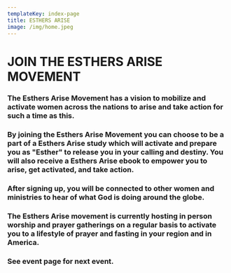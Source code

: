 ```yaml
---
templateKey: index-page
title: ESTHERS ARISE
image: /img/home.jpeg
---
```

# JOIN THE ESTHERS ARISE MOVEMENT

### The Esthers Arise Movement has a vision to mobilize and activate women across the nations to arise and take action for such a time as this.

### By joining the Esthers Arise Movement you can choose to be a part of a  Esthers Arise study which will activate and prepare you as  "Esther" to release you in your calling and destiny.  You will  also receive a Esthers Arise ebook to empower you to arise, get activated, and take action.

### After signing up, you will be connected to other women and ministries to hear of what God is doing around the globe.

### The Esthers Arise movement is currently hosting in person worship and prayer gatherings on a regular basis to activate you to a lifestyle of prayer and fasting in your region and in America.

### See event page for next event.
